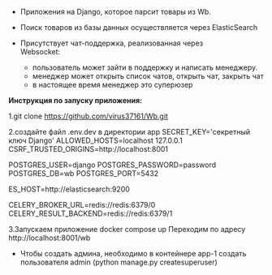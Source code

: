- Приложения на Django, которое парсит товары из Wb.
- Поиск товаров из базы данных осуществляется через
ElasticSearch   
    
- Присутствует чат-поддержка, реализованная через  
Websocket:
   - пользователь может зайти в поддержку и написать менеджеру.
   - менеджер может открыть список чатов, открыть чат, закрыть чат
   - в настоящее время менеджер это суперюзер
    
    
**Инструкция по запуску приложения:** 
    
1.git clone https://github.com/virus37161/Wb.git

2.создайте файл .env.dev в директории app
SECRET_KEY='секретный ключ Django'
ALLOWED_HOSTS=localhost 127.0.0.1
CSRF_TRUSTED_ORIGINS=http://localhost:8001

POSTGRES_USER=django
POSTGRES_PASSWORD=password
POSTGRES_DB=wb
POSTGRES_PORT=5432

ES_HOST=http://elasticsearch:9200

CELERY_BROKER_URL=redis://redis:6379/0
CELERY_RESULT_BACKEND=redis://redis:6379/1

3.Запускаем приложение docker compose up
Переходим по адресу http://localhost:8001/wb

- Чтобы создать админа, необходимо в контейнере app-1 создать   
пользователя admin (python manage.py createsuperuser)
